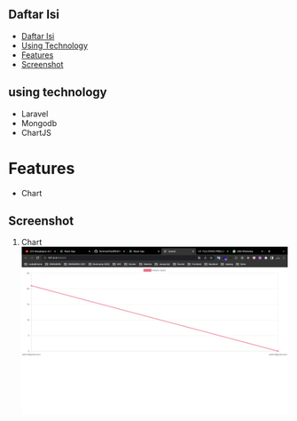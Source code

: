 ## Daftar Isi

-   [Daftar Isi](#daftar-isi)
-   [Using Technology](using-technology)
-   [Features](#features)
-   [Screenshot](#screenshot)

## using technology

-   Laravel
-   Mongodb
-   ChartJS

# Features

-   Chart

## Screenshot

1. Chart
   <img src="../screenshot/chart.png">
